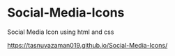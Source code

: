 # Social-Media-Icons
Social Media Icon using html and css


https://tasnuvazaman019.github.io/Social-Media-Icons/
